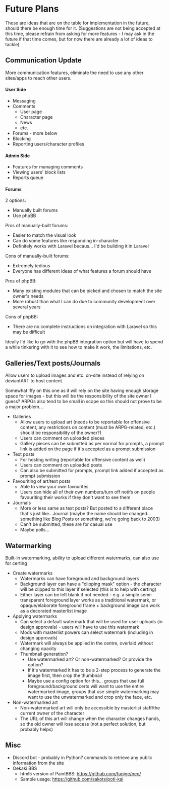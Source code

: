# Future Plans

These are ideas that are on the table for implementation in the future, should there be enough time for it. (Suggestions are not being accepted at this time, please refrain from asking for more features - I may ask in the future if that time comes, but for now there are already a lot of ideas to tackle)

## Communication Update

More communication features, eliminate the need to use any other sites/apps to reach other users.

#### User Side

- Messaging
- Comments
    - User page
    - Character page
    - News
    - etc.
- Forums - more below
- Blocking
- Reporting users/character profiles

#### Admin Side

- Features for managing comments
- Viewing users' block lists
- Reports queue

#### Forums

2 options:

- Manually built forums
- Use phpBB

Pros of manually-built forums:

- Easier to match the visual look
- Can do some features like responding in-character
- Definitely works with Laravel becaus... I'd be building it in Laravel

Cons of manually-built forums:

- Extremely tedious
- Everyone has different ideas of what features a forum should have

Pros of phpBB:

- Many existing modules that can be picked and chosen to match the site owner's needs
- More robust than what I can do due to community development over several years

Cons of phpBB:

- There are no complete instructions on integration with Laravel so this may be difficult

Ideally I'd like to go with the phpBB integration option but will have to spend a while tinkering with it to see how to make it work, the limitations, etc.

## Galleries/Text posts/Journals

Allow users to upload images and etc. on-site instead of relying on deviantART to host content.

Somewhat iffy on this one as it will rely on the site having enough storage space for images - but this will be the responsibility of the site owner I guess? ARPGs also tend to be small in scope so this should not prove to be a major problem...

- Galleries
    - Allow users to upload art (needs to be reportable for offensive content, any restrictions on content (must be ARPG-related, etc.) should be responsibility of the owner?)
    - Users can comment on uploaded pieces
    - Gallery pieces can be submitted as per normal for prompts, a prompt link is added on the page if it's accepted as a prompt submission
- Text posts
    - For hosting writing (reportable for offensive content as well)
    - Users can comment on uploaded posts
    - Can also be submitted for prompts, prompt link added if accepted as prompt submission
- Favouriting of art/text posts
    - Able to view your own favourites
    - Users can hide all of their own numbers/turn off notifs on people favouriting their works if they don't want to see them
- Journals
    - More or less same as text posts? But posted to a different place that's just like…Journal (maybe the name should be changed…something like Blog Posts or something, we're going back to 2003)
    - Can't be submitted, these are for casual use
    - Maybe polls…

## Watermarking

Built-in watermarking, ability to upload different watermarks, can also use for certing

- Create watermarks
    - Watermarks can have foreground and background layers
    - Background layer can have a "clipping mask" option - the character will be clipped to this layer if selected (this is to help with certing)
    - Either layer can be left blank if not needed - e.g. a simple semi-transparent foreground layer works as a traditional watermark, or opaque/elaborate foreground frame + background image can work as a decorated masterlist image
- Applying watermarks
    - Can select a default watermark that will be used for user uploads (in design approvals) - users will have to use this watermark
    - Mods with masterlist powers can select watermark (including in design approvals)
    - Watermark will always be applied in the centre, overlaid without changing opacity
    - Thumbnail generation?
        - Use watermarked art? Or non-watermarked? Or provide the option?
        - If it's watermarked it has to be a 2-step process to generate the image first, then crop the thumbnail
        - Maybe use a config option for this... groups that use full foreground/background certs will want to use the entire watermarked image, groups that use simple watermarking may want to use the unwatermarked and crop only the face, etc.
- Non-watermarked art
    - Non-watermarked art will only be accessible by masterlist staff/the current owner of the character
    - The URL of this art will change when the character changes hands, so the old owner will lose access (not a perfect solution, but probably helps)

## Misc

- Discord bot - probably in Python? commands to retrieve any public information from the site
- Oekaki BBS
    - html5 version of PaintBBS: https://github.com/funige/neo/
    - Sample usage: https://github.com/sakots/poti-kai
